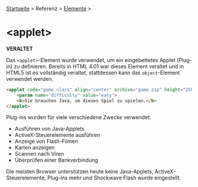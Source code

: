 [Startseite](../../../../) > Referenz > [Elemente](../Elemente_Alphabetisch.md) >

# \<applet>

**VERALTET**

Das `<applet>`-Element wurde verwendet, um ein eingebettetes Applet (Plug-in) zu definieren. Bereits in HTML 4.01 war dieses Element veraltet und in HTML5 ist es vollständig veraltet, stattdessen kann das `object`-Element verwendet werden.

```html
<applet code="game.class" align="center" archive="game.zip" height="250" width="350">
    <param name="difficulty" value="easy">
    <b>Sie brauchen Java, um dieses Spiel zu spielen.</b>
</applet>
```

Plug-ins wurden für viele verschiedene Zwecke verwendet:

- Ausführen von Java-Applets
- ActiveX-Steuerelemente ausführen
- Anzeige von Flash-Filmen
- Karten anzeigen
- Scannen nach Viren
- Überprüfen einer Bankverbindung

Die meisten Browser unterstützen heute keine Java-Applets, ActiveX-Steuerelemente, Plug-ins mehr und Shockwave Flash wurde eingestellt.
